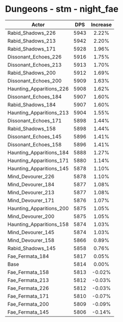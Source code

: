 # Dungeons - stm - night_fae
| Actor | DPS | Increase |
|---|:---:|:---:|
|Rabid_Shadows_226|5943|2.22%|
|Rabid_Shadows_213|5942|2.20%|
|Rabid_Shadows_171|5928|1.96%|
|Dissonant_Echoes_226|5916|1.75%|
|Dissonant_Echoes_213|5913|1.70%|
|Rabid_Shadows_200|5912|1.69%|
|Dissonant_Echoes_200|5909|1.63%|
|Haunting_Apparitions_226|5908|1.62%|
|Dissonant_Echoes_184|5907|1.60%|
|Rabid_Shadows_184|5907|1.60%|
|Haunting_Apparitions_213|5904|1.55%|
|Dissonant_Echoes_171|5898|1.44%|
|Rabid_Shadows_158|5898|1.44%|
|Dissonant_Echoes_145|5896|1.41%|
|Dissonant_Echoes_158|5896|1.41%|
|Haunting_Apparitions_184|5888|1.27%|
|Haunting_Apparitions_171|5880|1.14%|
|Haunting_Apparitions_145|5878|1.10%|
|Mind_Devourer_226|5878|1.10%|
|Mind_Devourer_184|5877|1.08%|
|Mind_Devourer_213|5877|1.08%|
|Mind_Devourer_171|5876|1.07%|
|Haunting_Apparitions_200|5875|1.05%|
|Mind_Devourer_200|5875|1.05%|
|Haunting_Apparitions_158|5874|1.03%|
|Mind_Devourer_145|5874|1.03%|
|Mind_Devourer_158|5866|0.89%|
|Rabid_Shadows_145|5858|0.76%|
|Fae_Fermata_184|5817|0.05%|
|Base|5814|0.00%|
|Fae_Fermata_158|5813|-0.02%|
|Fae_Fermata_213|5812|-0.03%|
|Fae_Fermata_226|5812|-0.03%|
|Fae_Fermata_171|5810|-0.07%|
|Fae_Fermata_200|5809|-0.09%|
|Fae_Fermata_145|5806|-0.14%|
